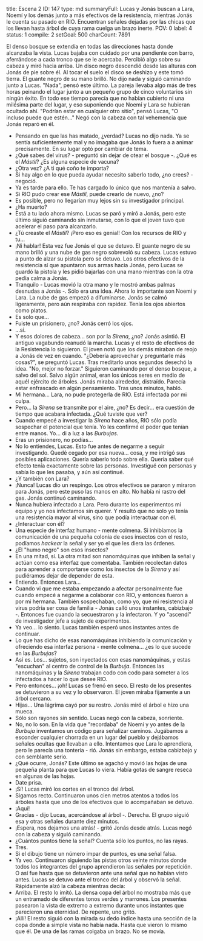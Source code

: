 title:          Escena 2
ID:             147
type:           md
summaryFull:    Lucas y Jonás buscan a Lara, Noemí y los demás junto a más efectivos de la resistencia, mientras Jonás le cuenta su pasado en RIO. Encuentran señales dejadas por las chicas que los llevan hasta árbol de cuya rama cuelga un brazo inerte.
POV:            0
label:          4
status:         1
compile:        2
setGoal:        500
charCount:      7891


El denso bosque se extendía en todas las direcciones hasta donde alcanzaba la vista. Lucas bajaba con cuidado por una pendiente con barro, aferrándose a cada tronco que se le acercaba.
Percibió algo sobre su cabeza y miró hacia arriba. Un disco negro descendió desde las alturas con Jonás de pie sobre él. Al tocar el suelo el disco se deshizo y este tomó tierra. El guante negro de su mano brilló.
No dijo nada y siguió caminando junto a Lucas.
"Nada", pensó este último.
La pareja llevaba algo más de tres horas peinando el lugar junto a un pequeño grupo de cinco voluntarios sin ningún éxito.
En todo ese tiempo parecía que no habían cubierto ni una milésima parte del lugar, y eso suponiendo que Noemí y Lara se hubieran ocultado ahí.
"Podrían estar en cualquier otro sitio", pensó Lucas, "O incluso puede que estén..."
Negó con la cabeza con tal vehemencia que Jonás reparó en él.
- Pensando en que las has matado, ¿verdad?
Lucas no dijo nada. Ya se sentía suficientemente mal y no imagaba que Jonás lo fuera a a animar precisamente.
En su lugar optó por cambiar de tema.
- ¿Qué sabes del virus? - preguntó sin dejar de otear el bosque -. ¿Qué es el *Mástil*? ¿Es alguna especie de vacuna?
- ¿Otra vez? ¿A ti qué coño te importa?
- Si hay algo en lo que pueda ayudar necesito saberlo todo, ¿no crees? - negoció.
- Ya es tarde para ello. Te has cargado lo único que nos mantenía a salvo.
- Si RIO pudo crear ese *Mástil*, puede crearlo de nuevo, ¿no?
- Es posible, pero no llegarían muy lejos sin su investigador principal.
- ¿Ha muerto?
- Está a tu lado ahora mismo.
Lucas se paró y miró a Jonás, pero este último siguió caminando sin inmutarse, con lo que el joven tuvo que acelerar el paso para alcanzarlo.
- ¿Tú creaste el *Mástil*? ¡Pero eso es genial! Con los recursos de RIO y tu...
- ¡Ni hablar!
Esta vez fue Jonás el que se detuvo. El guante negro de su mano brilló y una nube de gas negro sobrevoló su cabeza.
Lucas estuvo a punto de alzar su pistola pero se detuvo. Los otros efectivos de la resistencia sí que apuntaron sus armas hacia Jonás, pero Lucas se guardó la pistola y les pidió bajarlas con una mano mientras con la otra pedía calma a Jonás.
- Tranquilo - Lucas movió la otra mano y le mostró ambas palmas desnudas a Jonás -. Sólo era una idea. Ahora lo importante son Noemi y Lara.
La nube de gas empezó a difuminarse. Jonás se calmó ligeramente, pero aún respiraba con rapidez. Tenía los ojos abiertos como platos.
- Es solo que...
- Fuiste un prisionero, ¿no?
Jonás cerró los ojos.
- ...sí.
- Y esos dolores de cabeza... son por la *Sirena*, ¿no?
Jonás asintió.
El antiguo vagabundo reanudó la marcha. Lucas y el resto de efectivos de la Resistencia lo siguieron. El joven notó que los demás miraban de reojo a Jonás de vez en cuando.
"¿Debería aprovechar y preguntarle más cosas?", se preguntó Lucas.
Tras meditarlo unos segundos desechó la idea.
"No, mejor no forzar."
Siguieron caminando por el denso bosque, a salvo del sol. Salvo algún animal, eran los únicos seres en medio de aquél ejército de árboles.
Jonás miraba alrededor, distraído. Parecía estar enfrascado en algún pensamiento.
Tras unos minutos, habló.
- Mi hermana... Lara, no pude protegerla de RIO. Está infectada por mi culpa.
- Pero... la *Sirena* se transmite por el aire, ¿no? Es decir...  era cuestión de tiempo que acabara infectada. ¿Qué tuviste que ver?
- Cuando empecé a investigar la *Sirena* hace años, RIO sólo podía sospechar el potencial que tenía. Yo les confirmé el poder que tenían entre manos. Yo... di a luz a las *Burbujas*.
- Eras un prisionero, no podías...
- No lo entiendes, Lucas. Esto fue antes de negarme a seguir investigando. Quedé cegado por esa nueva... cosa, y me intrigó sus posibles aplicaciones. Quería saberlo todo sobre ella. Quería saber qué efecto tenía exactamente sobre las personas. Investigué con personas y sabía lo que les pasaba, y aún así continué.
- ¿Y también con Lara?
- ¡Nunca!
Lucas dio un respingo. Los otros efectivos se pararon y miraron para Jonás, pero este puso las manos en alto. No había ni rastro del gas.
Jonás continuó caminando.
- Nunca hubiera infectado a Lara. Pero durante los experimentos mi equipo y yo nos infectamos sin querer. Y resultó que no solo yo tenía una resistencia mayor al virus, sino que podía interactuar con él.
- ¿Interactuar con él?
- Una especie de interfaz humano - mente colmena. Si inhibíamos la comunicación de una pequeña colonia de esos insectos con el resto, podíamos *hackear* la señal y ser yo el que les diera las órdenes.
- ¿El "humo negro" son esos insectos?
- En una mitad, sí. La otra mitad son nanomáquinas que inhiben la señal y actúan como esa interfaz que comentaba. También recolectan datos para aprender a comportarse como los insectos de la *Sirena* y así pudiéramos dejar de depender de esta.
- Entiendo. Entonces Lara...
- Cuando vi que me estaba empezando a afectar personalmente fue cuando empecé a negarme a colaborar con RIO, y entonces fueron a por mi hermana. También sospechaban, como yo, que mi resistencia al virus podría ser cosa de familia - Jonás calló unos instantes, cabizbajo -. Entonces fue cuando la secuestraron y la infectaron. Y yo "ascendí" de investigador jefe a sujeto de experimentos.
- Ya veo... lo siento.
Lucas también esperó unos instantes antes de continuar.
- Lo que has dicho de esas nanomáquinas inhibiendo la comunicación y ofreciendo esa interfaz persona - mente colmena... ¿es lo que sucede en las *Burbujas*?
- Así es. Los... sujetos, son inyectados con esas nanomáquinas, y estas "escuchan" al centro de control de la *Burbuja*. Entonces las nanomáquinas y la *Sirena* trabajan codo con codo para someter a los infectados a hacer lo que desee RIO.
- Pero entonces... ¡oh!
Lucas se frenó en seco. El resto de los presentes se detuvieron a su vez y lo observaron. El joven miraba fijamente a un árbol cercano.
- Hijas...
Una lágrima cayó por su rostro.
Jonás miró el árbol e hizo una mueca.
- Sólo son rayones sin sentido.
Lucas negó con la cabeza, sonriente.
- No, no lo son. En la vida que "recordaba" de Noemí y yo antes de la *Burbuja* inventamos un código para señalizar caminos. Jugábamos a esconder cualquier chorrada en un lugar del pueblo y dejábamos señales ocultas que llevaban a ello. Intentamos que Lara lo aprendiera, pero le parecía una tontería - rió.
Jonás sin embargo, estaba cabizbajo y con semblante serio.
- ¿Qué ocurre, Jonás?
Este último se agachó y movió las hojas de una pequeña planta para que Lucas lo viera.
Había gotas de sangre reseca en algunas de las hojas.
- Date prisa.
- ¡Sí!
Lucas miró los cortes en el tronco del árbol.
- Sigamos recto.
Continuaron unos cien metros atentos a todos los árboles hasta que uno de los efectivos que lo acompañaban se detuvo.
- ¡Aquí!
- Gracias - dijo Lucas, acercándose al árbol -. Derecha.
El grupo siguió esa y otras señales durante diez minutos.
- ¡Espera, nos dejamos una atrás! - gritó Jonás desde atrás.
Lucas negó con la cabeza y siguió caminando.
- ¿Cuántos puntos tiene la señal? Cuenta sólo los puntos, no las rayas.
- Tres.
- Si el dibujo tiene un número impar de puntos, es una señal falsa.
- Ya veo.
Continuaron siguiendo las pistas otros veinte minutos donde todos los integrantes del grupo aprendieron las señales por repetición.
O así fue hasta que se detuvieron ante una señal que no habían visto antes.
Lucas se detuvo ante el tronco del árbol y observó la señal. Rápidamente alzó la cabeza mientras decía:
- Arriba.
El resto lo imitó. La densa copa del árbol no mostraba más que un entramado de diferentes tonos verdes y marrones. Los presentes pasearon la vista de extremo a extremo durante unos instantes que parecieron una eternidad. De repente, uno gritó.
- ¡Allí!
El resto siguió con la mirada su dedo índice hasta una sección de la copa donde a simple vista no había nada. Hasta que vieron lo mismo que él.
De una de las ramas colgaba un brazo.
No se movía.